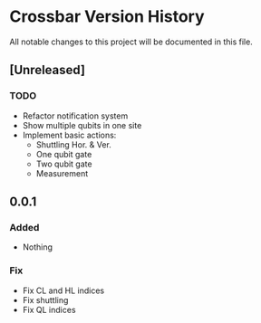 # Crossbar Version History

All notable changes to this project will be documented in this file.

## [Unreleased]

### TODO
- Refactor notification system
- Show multiple qubits in one site
- Implement basic actions:
   - Shuttling Hor. & Ver.
   - One qubit gate
   - Two qubit gate
   - Measurement

## 0.0.1
### Added
- Nothing

### Fix
- Fix CL and HL indices
- Fix shuttling
- Fix QL indices
